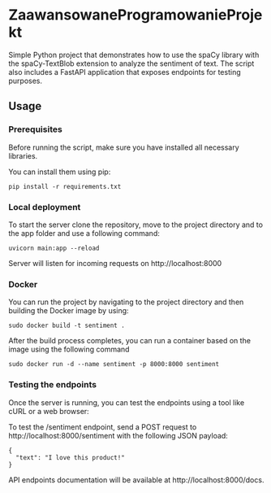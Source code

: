 # ZaawansowaneProgramowanieProjekt

Simple Python project that demonstrates how to use the spaCy library with the spaCy-TextBlob extension to analyze the sentiment of text. The script also includes a FastAPI application that exposes endpoints for testing purposes.

## Usage
### Prerequisites
Before running the script, make sure you have installed all necessary libraries. 

You can install them using pip:
```
pip install -r requirements.txt
```
### Local deployment
To start the server clone the repository, move to the project directory and to the app folder and use a following command:
```
uvicorn main:app --reload
```
Server will listen for incoming requests on http://localhost:8000

### Docker
You can run the project by navigating to the project directory and then building the Docker image by using:
```
sudo docker build -t sentiment .
```
After the build process completes, you can run a container based on the image using the following command
```
sudo docker run -d --name sentiment -p 8000:8000 sentiment
```

### Testing the endpoints

Once the server is running, you can test the endpoints using a tool like cURL or a web browser:

To test the /sentiment endpoint, send a POST request to http://localhost:8000/sentiment with the following JSON payload:
```
{
  "text": "I love this product!"
}
```
API endpoints documentation will be available at http://localhost:8000/docs.
